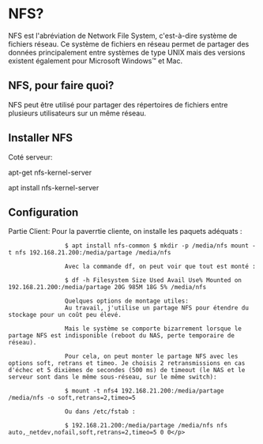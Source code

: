 <h1>NFS?</h1>
    <p>NFS est l'abréviation de Network File System, c'est-à-dire système de fichiers réseau. Ce système de fichiers en 
        réseau permet de partager des données principalement entre systèmes de type 
        UNIX mais des versions existent également pour Microsoft Windows™ et Mac.
    </p>

   <h2>NFS, pour faire quoi?</h2>
                <p>NFS peut être utilisé pour partager des répertoires de fichiers entre plusieurs utilisateurs sur un même réseau.
                </p>

 <h2>Installer NFS</h2>
                <p>Coté serveur:  </p>
                   <p>apt-get nfs-kernel-server</p> 
                   <p>apt install nfs-kernel-server</p> 
<h2>Configuration</h2>
                   <p>Partie Client:
                    Pour la paverrtie cliente, on installe les paquets adéquats :
                    
                    $ apt install nfs-common $ mkdir -p /media/nfs mount -t nfs 192.168.21.200:/media/partage /media/nfs
                    
                    Avec la commande df, on peut voir que tout est monté :
                    
                    $ df -h Filesystem Size Used Avail Use% Mounted on 192.168.21.200:/media/partage 20G 985M 18G 5% /media/nfs
                    
                    Quelques options de montage utiles:
                    Au travail, j'utilise un partage NFS pour étendre du stockage pour un coût peu élevé.
                    
                    Mais le système se comporte bizarrement lorsque le partage NFS est indisponible (reboot du NAS, perte temporaire de réseau).
                    
                    Pour cela, on peut monter le partage NFS avec les options soft, retrans et timeo. Je choisis 2 retransmissions en cas d'échec et 5 dixièmes de secondes (500 ms) de timeout (le NAS et le serveur sont dans le même sous-réseau, sur le même switch):
                    
                    $ mount -t nfs4 192.168.21.200:/media/partage /media/nfs -o soft,retrans=2,timeo=5
                    
                    Ou dans /etc/fstab :
                    
                    $ 192.168.21.200:/media/partage /media/nfs nfs auto,_netdev,nofail,soft,retrans=2,timeo=5 0 0</p>
              
